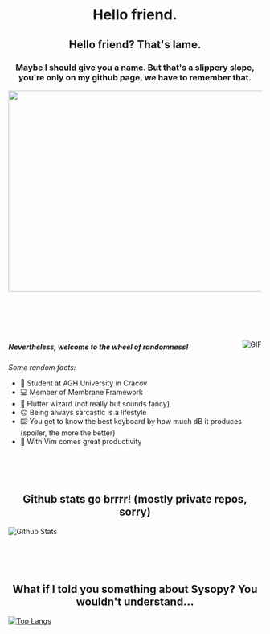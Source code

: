 <h1 align="center">
  Hello friend.
</h1>
<h2 align="center">
  Hello friend? That's lame.
</h2>
<h3 align="center">
  Maybe I should give you a name. But that's a slippery slope, you're only on my github page, we have to remember that.
</h3>

<p align="center">
<img align="center" src="https://vignette.wikia.nocookie.net/rickandmorty/images/3/30/Glootie.png/revision/latest?cb=20190720005839" height="400px" width="600px">
</p>

<br><br><br><br>

<img align="right" alt="GIF" src="https://media.giphy.com/media/iIqmM5tTjmpOB9mpbn/giphy.gif" />



##### Nevertheless, welcome to the wheel of randomness!


*Some random facts:*
- 💼 Student at AGH University in Cracov </li>
- 💻 Member of Membrane Framework </li>
- 🧙 Flutter wizard (not really but sounds fancy) </li>
- 🙃 Being always sarcastic is a lifestyle
- ⌨️ You get to know the best keyboard by how much dB it produces (spoiler, the more the better)
- 👑 With Vim comes great productivity


<br><br><br>
<h2 align="center"> Github stats go brrrr! (mostly private repos, sorry) </h2>

![Github Stats](https://github-readme-stats.vercel.app/api?username=qizot&count_private=true&show_icons=true&title_color=fff&icon_color=79ff97&text_color=9f9f9f&bg_color=151515)

<br><br><br>
<h2 align="center"> What if I told you something about Sysopy? You wouldn't understand... </h2>


[![Top Langs](https://github-readme-stats.vercel.app/api/top-langs/?username=qizot&count_private=true)](https://github.com/anuraghazra/github-readme-stats)
